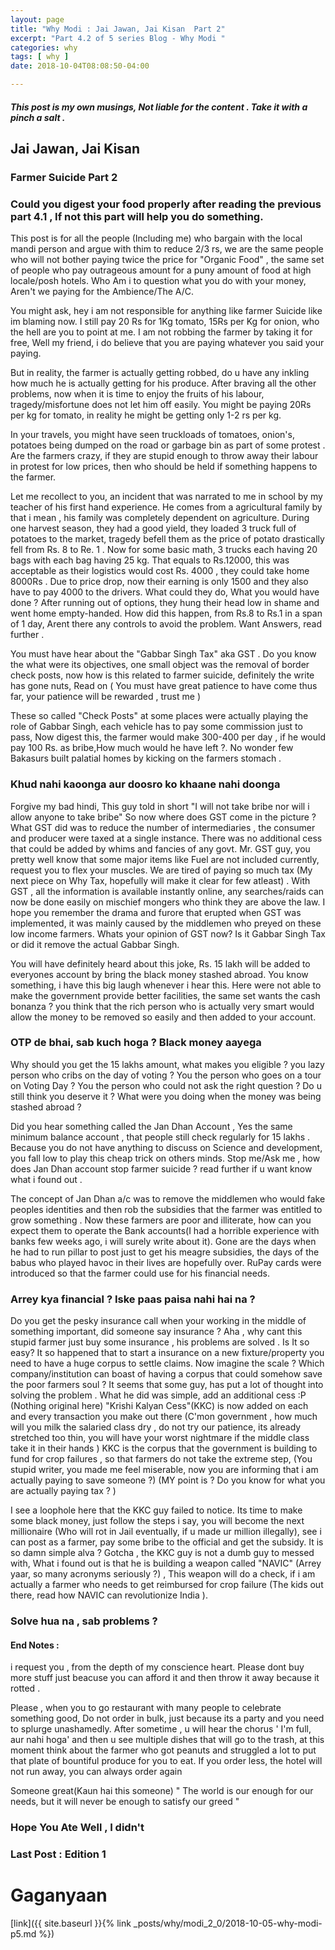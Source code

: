 ```yaml
---
layout: page
title: "Why Modi : Jai Jawan, Jai Kisan  Part 2"
excerpt: "Part 4.2 of 5 series Blog - Why Modi "
categories: why
tags: [ why ]
date: 2018-10-04T08:08:50-04:00

---
```


##### This post is my own musings, Not liable for the content . Take it with a pinch a salt .



## Jai Jawan, Jai Kisan

### Farmer Suicide Part 2

### Could you digest your food properly after reading the previous part 4.1 , If not this part will help you do something.

This post is for all the people (Including me) who bargain with the local mandi person and argue with thim to reduce 2/3 rs, we are the same people who will not bother paying twice the price for "Organic Food" , the same set of people who pay outrageous amount for a puny amount of food at high locale/posh hotels.  Who Am i to question what you do with your money, Aren't we paying for the Ambience/The A/C.

You might ask, hey i am not responsible for anything like farmer Suicide like im blaming now. I still pay 20 Rs for 1Kg tomato, 15Rs per Kg for onion, who the hell are you to point at me. I am not robbing the farmer by taking it for free, Well my friend, i do believe that you are paying whatever you said your paying.

But in reality, the farmer is actually getting robbed, do u have any inkling how much he is actually getting for his produce. After braving all the other problems, now when it is time to enjoy the fruits of his labour, tragedy/misfortune does not let him off easily.  You might be paying 20Rs per kg for tomato, in reality he might be getting only 1-2 rs per kg.

In your travels, you might have seen truckloads of tomatoes, onion's, potatoes being dumped on the road or garbage bin as part of some protest . Are the farmers crazy, if they are stupid enough to throw away their labour in protest for low prices, then who should be held  if something happens to the farmer.

Let me recollect to you, an incident that was narrated to me in school by my teacher of his first hand experience. He comes from a agricultural family by that i mean , his family was completely dependent on agriculture. During one harvest season, they had a good yield, they loaded 3 truck full of potatoes to the market, tragedy befell them as the price of potato drastically fell from Rs. 8 to Re. 1 .
Now for some basic math, 3 trucks each having 20 bags with each bag having 25 kg. That equals to Rs.12000, this was acceptable as their logistics would cost Rs. 4000 , they could take home 8000Rs . Due to price drop, now their earning is only 1500 and they also have to pay 4000 to the drivers. What could they do, What you would have done ? After running out of options, they hung their head low in shame and went home empty-handed.
How did this happen, from Rs.8 to Rs.1 in a span of 1 day, Arent there any controls to avoid the problem. Want Answers, read further .

You must have hear about the "Gabbar Singh Tax" aka GST . Do you know the what were its objectives, one small object was the removal of border check posts, now how is this related to farmer suicide, definitely the write has gone nuts,  Read on ( You must have great patience to have come thus far, your patience will be rewarded , trust me )

These so called "Check Posts" at some places were actually playing the role of Gabbar Singh, each vehicle has to pay some commission just to pass, Now digest this, the farmer would make 300-400 per day , if he would pay 100 Rs. as bribe,How much would he have left ?. No wonder few Bakasurs built palatial homes by kicking on the farmers stomach .

### Khud nahi kaoonga aur doosro ko khaane nahi doonga
Forgive my bad hindi, This guy told in short "I will not take bribe nor will i allow anyone to take bribe"
So now where does GST come in the picture ? What GST did was to reduce the number of intermediaries , the consumer and producer were taxed at a single instance. There was no additional cess that could be added by whims and fancies of any govt.  Mr. GST guy, you pretty well know that some major items like Fuel are not included currently, request you to flex your muscles. We are tired of paying so much tax (My next piece on Why Tax, hopefully will make it clear for few atleast) . With GST , all the information is available instantly online, any searches/raids can now be done easily on mischief mongers who think they are above the law.  I hope you remember the drama and furore that erupted when GST was implemented, it was mainly caused by the middlemen who preyed on these low income farmers.
Whats your opinion of GST now? Is it Gabbar Singh Tax or did it remove the actual Gabbar Singh.

You will have definitely heard about this joke, Rs. 15 lakh will be added to everyones account by bring the black money stashed abroad. You know something, i have this big laugh whenever i hear this. Here were not able to make the government provide better facilities, the same set wants the cash bonanza ? you think that the rich person who is actually very smart would allow the money to be removed so easily and then added to your account.

### OTP de bhai, sab kuch hoga ? Black money aayega
 Why should you get the 15 lakhs amount, what makes you eligible ? you lazy person who cribs on the day of voting ? You the person who goes on a tour on Voting Day ? You the person who could not ask the right question ? Do u still think you deserve it ? What were you doing when the money was being stashed abroad ?

Did you hear something called the Jan Dhan Account , Yes the same minimum balance account , that people still check regularly for 15 lakhs . Because you do not have anything to discuss on Science and development, you fall low to play this cheap trick on others minds.  Stop me/Ask me , how does Jan Dhan account stop farmer suicide ? read further if u want know what i found out .

The concept of Jan Dhan a/c was to remove the middlemen who would fake peoples identities and then rob the subsidies that the farmer was entitled to grow something . Now these farmers are poor and illiterate, how can you expect them to operate the Bank accounts(I had a horrible experience with banks few weeks ago, i will surely write about it). Gone are the days when he had to run pillar to post just to get his meagre subsidies, the days of the babus who played havoc in their lives are hopefully over. RuPay cards were introduced so that the farmer could use for his financial needs.

### Arrey kya financial ? Iske paas paisa nahi hai na ?  

Do you get the pesky insurance call when your working in the middle of something important, did someone say insurance ? Aha , why cant this stupid farmer just buy some insurance , his problems are solved . Is It so easy? It so happened that to start a insurance on a new fixture/property you need to have a huge corpus to settle claims. Now imagine the scale ? Which company/institution can boast of having a corpus that could somehow save the poor farmers soul ?  It seems that some guy, has put a lot of thought into solving the problem . What he did was simple, add an additional cess :P (Nothing original here)
"Krishi Kalyan Cess"(KKC) is now added on each and every transaction you make out there (C'mon government , how much will you milk the salaried class dry , do not try our patience, its already stretched too thin, you will have your worst nightmare if the middle class take it in their hands )
KKC is the corpus that the government is building to fund for crop failures , so that farmers do not take the extreme step, (You stupid writer, you made me feel miserable, now you are informing that i am actually paying to save someone ?) (MY point is ? Do you know for what you are actually paying tax ? )

I see a loophole here that the KKC guy failed to notice. Its time to make some black money, just follow the steps i say, you will become the next millionaire (Who will rot in Jail eventually, if u made ur million illegally), see i can post as a farmer, pay some bribe to the official and get the subsidy. It is so damn simple alva ? Gotcha , the KKC guy is not a dumb guy to messed with, What i found out is that he is building a weapon called "NAVIC" (Arrey yaar, so many acronyms seriously ?) , This weapon will do a check, if i am actually a farmer who needs to get reimbursed for crop failure (The kids out there, read how NAVIC can revolutionize India ).

### Solve hua na , sab problems ?

#### End Notes :
 i request you , from the depth of my conscience heart. Please dont buy more stuff just beacuse you can afford it and then throw it away because it rotted .

Please , when you to go restaurant with many people to celebrate something good, Do not order in bulk, just because its a party  and you need to splurge unashamedly.  After sometime , u will hear the chorus ' I'm full, aur nahi hoga' and then u see multiple dishes that will go to the trash, at this moment think about the farmer who got peanuts and struggled a lot to put that plate of bountiful produce for you to eat.
If you order less, the hotel will not run away, you can always order again

Someone great(Kaun hai this someone) " The world is our enough for our needs, but it will never be enough to satisfy our greed "

### Hope You Ate Well  , I didn't


### Last Post : Edition 1

# Gaganyaan

[link]({{ site.baseurl }}{% link _posts/why/modi_2_0/2018-10-05-why-modi-p5.md %})

